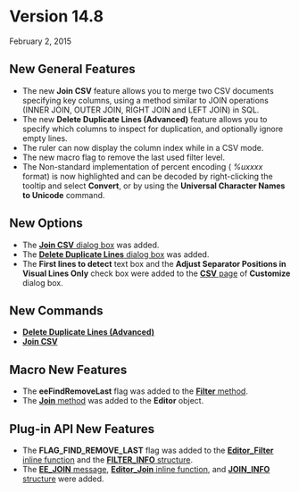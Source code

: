 # Version 14.8

February 2, 2015

## New General Features

- The new **Join CSV** feature allows you to merge two CSV documents specifying key columns, using a method similar to JOIN operations (INNER JOIN, OUTER JOIN, RIGHT JOIN and LEFT
JOIN) in SQL.
- The new **Delete Duplicate Lines (Advanced)** feature allows you to specify which columns to inspect for duplication, and optionally ignore empty lines.
- The ruler can now display the column index while in a CSV mode.
- The new macro flag to remove the last used filter level.
- The Non-standard implementation of percent encoding ( _%uxxxx_ format) is now highlighted and can be decoded by right-clicking the tooltip and select **Convert**, or by using the **Universal Character Names to Unicode** command.

## New Options

- The [**Join CSV** dialog box](../dlg/join_csv/index) was added.
- The [**Delete Duplicate Lines** dialog box](../dlg/delete_duplicate_advanced/index) was added.
- The **First lines to detect** text box and the **Adjust Separator Positions in Visual Lines Only** check box were added to the
[**CSV** page](../dlg/customize/csv/index) of **Customize** dialog box.

## New Commands

- **[Delete Duplicate Lines (Advanced)](../cmd/edit/delete_duplicate_advanced)**
- **[Join CSV](../cmd/edit/join_csv)**

## Macro New Features

- The **eeFindRemoveLast** flag was added to the [**Filter** method](../macro/document/filter).
- The [**Join** method](../macro/editor/join) was added to the **Editor** object.

## Plug-in API New Features

- The **FLAG\_FIND\_REMOVE\_LAST** flag was added to the [**Editor\_Filter** inline function](../plugin/macro/editor_filter) and the
[**FILTER\_INFO** structure](../plugin/structure/filter_info).
- The [**EE\_JOIN** message](../plugin/message/ee_join), [**Editor\_Join** inline function](../plugin/macro/editor_join), and
[**JOIN\_INFO** structure](../plugin/structure/join_info) were added.
